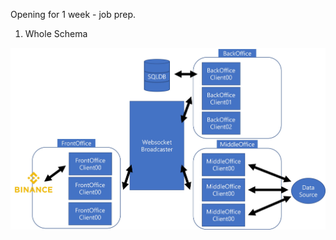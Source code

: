 Opening for 1 week - job prep.

1. Whole Schema

![Alt text](./log/architect.jpg?raw=true "scheme")
